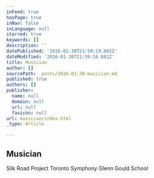 ```yaml
---
inFeed: true
hasPage: true
inNav: false
inLanguage: null
starred: true
keywords: []
description: ''
datePublished: '2016-01-30T21:59:19.602Z'
dateModified: '2016-01-30T21:59:16.681Z'
title: Musician
author: []
sourcePath: _posts/2016-01-30-musician.md
published: true
authors: []
publisher:
  name: null
  domain: null
  url: null
  favicon: null
url: musician/index.html
_type: Article

---
```

## Musician

Silk Road Project Toronto Symphony Glenn Gould School